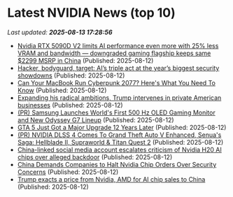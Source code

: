 # Latest NVIDIA News (top 10)
_Last updated: **2025-08-13 17:28:56**_

- [Nvidia RTX 5090D V2 limits AI performance even more with 25% less VRAM and bandwidth — downgraded gaming flagship keeps same $2299 MSRP in China](https://www.tomshardware.com/pc-components/gpus/nvidia-rtx-5090d-v2-limits-ai-performance-even-more-with-25-percent-less-vram-and-bandwidth-downgraded-gaming-flagship-keeps-same-usd2299-msrp-in-china) (Published: 2025-08-12)
- [Hacker, bodyguard, target: AI’s triple act at the year’s biggest security showdowns](https://fortune.com/2025/08/12/hacker-bodyguard-target-ais-triple-act-at-the-years-biggest-security-showdowns/) (Published: 2025-08-12)
- [Can Your MacBook Run Cyberpunk 2077? Here's What You Need To Know](https://www.bgr.com/1937445/can-my-macbook-run-cyberpunk-2077-heres-what-you-need-know/) (Published: 2025-08-12)
- [Expanding his radical ambitions, Trump intervenes in private American businesses](https://www.msnbc.com/rachel-maddow-show/maddowblog/expanding-radical-ambitions-trump-intervenes-private-american-business-rcna224552) (Published: 2025-08-12)
- [(PR) Samsung Launches World's First 500 Hz OLED Gaming Monitor and New Odyssey G7 Lineup](https://www.techpowerup.com/339860/samsung-launches-worlds-first-500-hz-oled-gaming-monitor-and-new-odyssey-g7-lineup) (Published: 2025-08-12)
- [GTA 5 Just Got a Major Upgrade 12 Years Later](http://comicbook.com/gaming/news/gta-5-grand-theft-auto-upgrade-update-major/) (Published: 2025-08-12)
- [(PR) NVIDIA DLSS 4 Comes To Grand Theft Auto V Enhanced, Senua's Saga: Hellblade II, Supraworld & Titan Quest 2](https://www.techpowerup.com/339859/nvidia-dlss-4-comes-to-grand-theft-auto-v-enhanced-senuas-saga-hellblade-ii-supraworld-titan-quest-2) (Published: 2025-08-12)
- [China-linked social media account escalates criticism of Nvidia H20 AI chips over alleged backdoor](https://www.notebookcheck.net/China-linked-social-media-account-escalates-criticism-of-Nvidia-H20-AI-chips-over-alleged-backdoor.1084380.0.html) (Published: 2025-08-12)
- [China Demands Companies to Halt Nvidia Chip Orders Over Security Concerns](https://biztoc.com/x/48a96e52bb206ffe) (Published: 2025-08-12)
- [Trump exacts a price from Nvidia, AMD for AI chip sales to China](https://biztoc.com/x/212fa89bd25eca9a) (Published: 2025-08-12)
